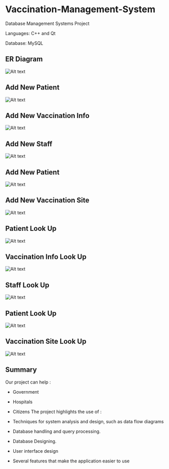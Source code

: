 # Vaccination-Management-System

Database Management Systems Project

Languages: C++ and Qt

Database: MySQL

## ER Diagram
![Alt text](./src/erdiagram.png "er diagram")
## Add New Patient
![Alt text](./src/demoPic/addPatientInfo.png)
## Add New Vaccination Info
![Alt text](./src/demoPic/addPatientVax.png)
## Add New Staff
![Alt text](./src/demoPic/addStaff.png)
## Add New Patient
![Alt text](./src/demoPic/addVaxdetail.png)
## Add New Vaccination Site
![Alt text](./src/demoPic/addVaxSite.png)
## Patient Look Up
![Alt text](./src/demoPic/pastVaxxGivenoutTab.png)
## Vaccination Info Look Up
![Alt text](./src/demoPic/patientTab.png)
## Staff Look Up
![Alt text](./src/demoPic/siteTab.png)
## Patient Look Up
![Alt text](./src/demoPic/staffTab.png)
## Vaccination Site Look Up
![Alt text](./src/demoPic/vaxxTab.png)

## Summary
Our project can help :

- Government
- Hospitals
- Citizens
The project highlights the use of :

- Techniques for system analysis and design, such as data flow diagrams
- Database handling and query processing.
- Database Designing.
- User interface design
- Several features that make the application easier to use